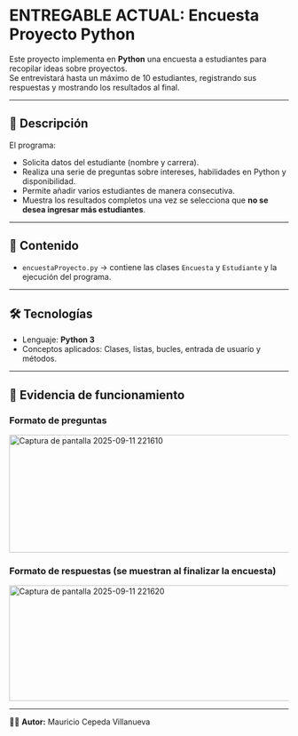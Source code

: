 # ENTREGABLE ACTUAL: Encuesta Proyecto Python

Este proyecto implementa en **Python** una encuesta a estudiantes para recopilar ideas sobre proyectos.  
Se entrevistará hasta un máximo de 10 estudiantes, registrando sus respuestas y mostrando los resultados al final.

---

## 📌 Descripción
El programa:
- Solicita datos del estudiante (nombre y carrera).
- Realiza una serie de preguntas sobre intereses, habilidades en Python y disponibilidad.
- Permite añadir varios estudiantes de manera consecutiva.
- Muestra los resultados completos una vez se selecciona que **no se desea ingresar más estudiantes**.

---

## 📂 Contenido
- `encuestaProyecto.py` → contiene las clases `Encuesta` y `Estudiante` y la ejecución del programa.

---

## 🛠️ Tecnologías
- Lenguaje: **Python 3**
- Conceptos aplicados: Clases, listas, bucles, entrada de usuario y métodos.

---

## 📸 Evidencia de funcionamiento

### Formato de preguntas
<img width="1127" height="212" alt="Captura de pantalla 2025-09-11 221610" src="https://github.com/user-attachments/assets/fc3f95f6-f8cb-42e3-8737-db9fda529f16" />


### Formato de respuestas (se muestran al finalizar la encuesta)
<img width="1073" height="208" alt="Captura de pantalla 2025-09-11 221620" src="https://github.com/user-attachments/assets/bedb4fa0-44a0-4934-9c05-d2b7996c05af" />

---

👨‍💻 **Autor:** Mauricio Cepeda Villanueva
